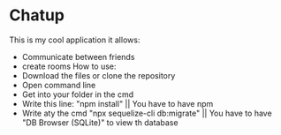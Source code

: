 # Chatup
This is my cool application
it allows:
* Communicate between friends
* create rooms
How to use:
* Download the files or clone the repository
* Open command line
* Get into your folder in the cmd
* Write this line: "npm install" || You have to have npm
* Write aty the cmd "npx sequelize-cli db:migrate" || You have to have  "DB Browser (SQLite)" to view th database
